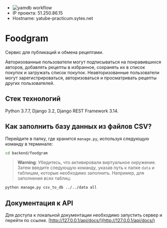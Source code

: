 - ![yamdb workflow](https://github.com/ioann7/foodgram-project-react/actions/workflows/foodgram_workflow.yml/badge.svg)
- IP проекта: 51.250.86.15
- Hostname: yatube-practicum.sytes.net
# Foodgram
Cервис для публикаций и обмена рецептами.

Авторизованные пользователи могут подписываться на понравившихся авторов, добавлять рецепты в избранное, сохранять их в список покупок и загружать список покупок. Неавторизованные пользователи могут зарегистрироваться, авторизоваться и просматривать рецепты других пользователей.

## Стек технологий
Python 3.7.7, Django 3.2, Django REST Framework 3.14.

## Как заполнить базу данных из файлов CSV?
Перейдите в папку, где хранится `manage.py`, используя следующую команду в терминале:
```bash
cd backend/foodgram
```
> **Warning**:
> Убедитесь, что активировали виртуальное окружение.
Затем введите следующую команду, указав путь к папке `data` и таблицам, которые необходимо заполнить.
Например, для заполнения всех таблиц:
```bash
python manage.py csv_to_db ../../data all
```

## Документация к API
Для доступа к локальной документации необходимо запустить сервер и перейти по ссылке.
[http://127.0.0.1/api/docs/](http://127.0.0.1/api/docs/)
